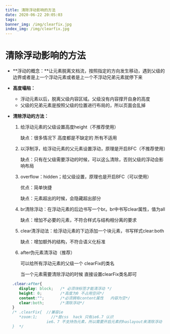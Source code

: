 ```yaml
---
title: 清除浮动影响的方法
date: 2020-06-22 20:05:03
tags:
banner_img: /img/clearfix.jpg
index_img: /img/clearfix.jpg
---
```


# 清除浮动影响的方法

- **浮动的概念：**让元素脱离文档流，按照指定的方向发生移动，遇到父级的边界或者是上一个浮动元素或者是上一个不浮动兄弟元素就停下来

- **高度塌陷：**

  - 浮动元素以后，脱离父级内容区域。父级没有内容撑开自身的高度
  - 父级的兄弟元素是按照父级的位置进行布局的，所以页面会乱掉

- **清除浮动的方法：**

  1. 给浮动元素的父级设置高度height（不推荐使用）

     缺点：很多情况下 高度都是不缺定的 所有不适用

  2. 以浮制浮，给浮动元素的父元素设置浮动，原理是开启BFC（不推荐使用）

     缺点：只有在父级需要浮动的时候，可以这么清除，否则父级的浮动会影响布局

  3. overflow：hidden；给父级设置，原理也是开启BFC（可以使用）

     优点：简单快捷

     缺点：元素超出的时候，会隐藏超出部分

  4. br清除浮动：在浮动元素的后边书写一个br。br中书写clear属性，值为all

     缺点：增加不必要的元素，不符合样式与结构相分离的要求

  5. clear清浮动法：给浮动元素的下边添加一个块元素，书写样式clear:both

     缺点：增加额外的结构，不符合语义化标准

  6. after伪元素清浮动（推荐）

     可以给所有浮动元素的父级一个 clearFix的类名

     当一个元素需要清除浮动的时候 直接设置clearFix类名即可

```css
   .clear:after{
      display: block;   /* 必须块标签才能清浮动 */
      height: 0;        /*高度为0 不占用空间*/
      content:"";       /*必须拥有content属性   内容为空*/
      clear:both;       /*清除浮动*/
   }
   /* .clearFix{  //兼容ie
      *zoom:1;      //*是css  hack 只有ie6.7 认识
                  ie6、7 不支持伪元素，所以需要开启元素的haslayout来清除浮动
   }  */
```